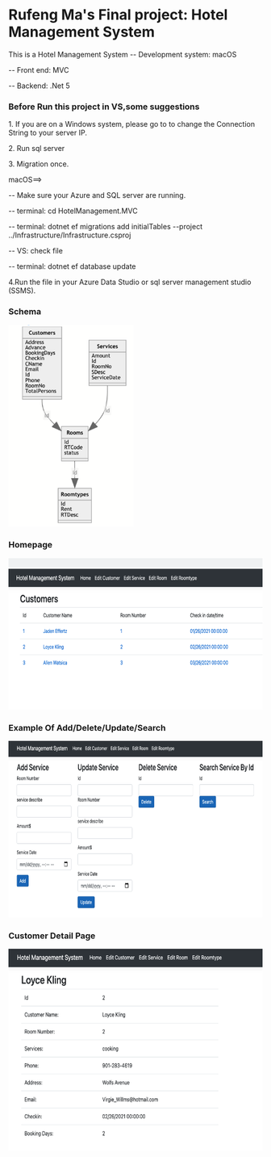 # Rufeng Ma's Final project: Hotel Management System
This is a Hotel Management System
-- Development system: macOS</p>
-- Front end: MVC</p>
-- Backend: .Net 5</p>
<h3>Before Run this project in VS,some suggestions</h3></p>
1. If you are on a Windows system, please go to <appsetting.json> to change the Connection String to your server IP.</p>
2. Run sql server</p>
3. Migration once.</p>
macOS==></p>
-- Make sure your Azure and SQL server are running.</p>
-- terminal: cd HotelManagement.MVC </p>
-- terminal: dotnet ef migrations add initialTables --project ../Infrastructure/Infrastructure.csproj</p>
-- VS: check <migration> file</p>
-- terminal: dotnet ef database update</p>
4.Run the <inserteData.sql> file in your Azure Data Studio or sql server management studio (SSMS).</p>

<h3>Schema</h3>
<img src="Schema.png" height="400">
</p>
<h3>Homepage</h3>
<img src="Homepage.png" height="300">
</p>
<h3>Example Of Add/Delete/Update/Search</h3>
<img src="Example.png" height="350">
</p>
<h3>Customer Detail Page</h3>
<img src="CustomerDetails.png" height="400">
